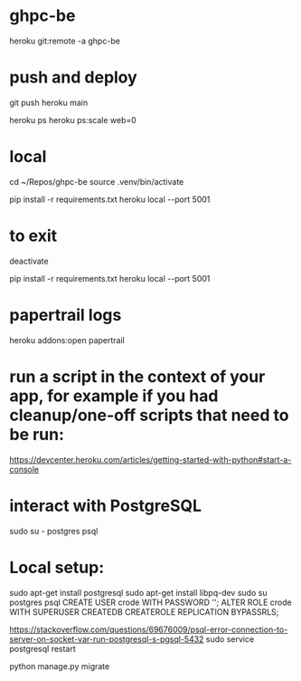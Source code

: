 # ghpc-be

heroku git:remote -a ghpc-be

# push and deploy
git push heroku main

heroku ps
heroku ps:scale web=0


# local
cd ~/Repos/ghpc-be
source .venv/bin/activate

pip install -r requirements.txt
heroku local --port 5001

# to exit
deactivate

pip install -r requirements.txt
heroku local --port 5001


# papertrail logs
heroku addons:open papertrail

# run a script in the context of your app, for example if you had cleanup/one-off scripts that need to be run:
https://devcenter.heroku.com/articles/getting-started-with-python#start-a-console


# interact with PostgreSQL
sudo su - postgres
psql


# Local setup:
sudo apt-get install postgresql
sudo apt-get install libpq-dev
sudo su postgres
psql
CREATE USER crode WITH PASSWORD '';
ALTER ROLE crode WITH SUPERUSER CREATEDB CREATEROLE REPLICATION BYPASSRLS;

https://stackoverflow.com/questions/69676009/psql-error-connection-to-server-on-socket-var-run-postgresql-s-pgsql-5432
sudo service postgresql restart

python manage.py migrate
